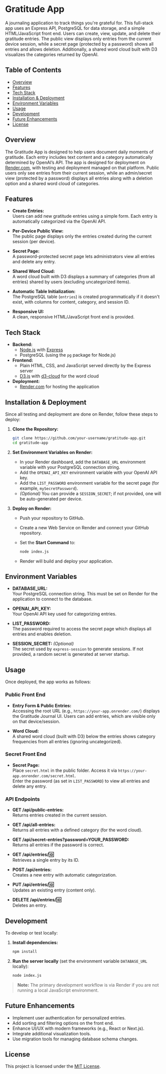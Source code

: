 # Gratitude App

A journaling application to track things you're grateful for. This full-stack app uses an Express API, PostgreSQL for data storage, and a simple HTML/JavaScript front end. Users can create, view, update, and delete their gratitude entries. The public view displays only entries from the current device session, while a secret page (protected by a password) shows all entries and allows deletion. Additionally, a shared word cloud built with D3 visualizes the categories returned by OpenAI.

## Table of Contents

- [Overview](#overview)
- [Features](#features)
- [Tech Stack](#tech-stack)
- [Installation & Deployment](#installation--deployment)
- [Environment Variables](#environment-variables)
- [Usage](#usage)
- [Development](#development)
- [Future Enhancements](#future-enhancements)
- [License](#license)

## Overview

The Gratitude App is designed to help users document daily moments of gratitude. Each entry includes text content and a category automatically determined by OpenAI’s API. The app is designed for deployment on [Render.com](https://render.com), with testing and deployment managed on that platform. Public users only see entries from their current session, while an admin/secret view (protected by a password) displays all entries along with a deletion option and a shared word cloud of categories.

## Features

- **Create Entries:**  
  Users can add new gratitude entries using a simple form. Each entry is automatically categorized via the OpenAI API.

- **Per-Device Public View:**  
  The public page displays only the entries created during the current session (per device).

- **Secret Page:**  
  A password-protected secret page lets administrators view all entries and delete any entry.

- **Shared Word Cloud:**  
  A word cloud built with D3 displays a summary of categories (from all entries) shared by users (excluding uncategorized items).

- **Automatic Table Initialization:**  
  The PostgreSQL table (`entries`) is created programmatically if it doesn't exist, with columns for content, category, and session ID.

- **Responsive UI:**  
  A clean, responsive HTML/JavaScript front end is provided.

## Tech Stack

- **Backend:**
  - [Node.js](https://nodejs.org/) with [Express](https://expressjs.com/)
  - PostgreSQL (using the `pg` package for Node.js)
- **Frontend:**
  - Plain HTML, CSS, and JavaScript served directly by the Express server
  - [D3.js](https://d3js.org/) with [d3-cloud](https://github.com/jasondavies/d3-cloud) for the word cloud
- **Deployment:**
  - [Render.com](https://render.com/) for hosting the application

## Installation & Deployment

Since all testing and deployment are done on Render, follow these steps to deploy:

1. **Clone the Repository:**

   ```bash
   git clone https://github.com/your-username/gratitude-app.git
   cd gratitude-app
   ```

2. **Set Environment Variables on Render:**

   - In your Render dashboard, add the `DATABASE_URL` environment variable with your PostgreSQL connection string.
   - Add the `OPENAI_API_KEY` environment variable with your OpenAI API key.
   - Add the `LIST_PASSWORD` environment variable for the secret page (for example, `mySecretPassword`).
   - *(Optional)* You can provide a `SESSION_SECRET`; if not provided, one will be auto-generated per device.

3. **Deploy on Render:**

   - Push your repository to GitHub.
   - Create a new Web Service on Render and connect your GitHub repository.
   - Set the **Start Command** to:

     ```bash
     node index.js
     ```

   - Render will build and deploy your application.

## Environment Variables

- **DATABASE_URL:**  
  Your PostgreSQL connection string. This must be set on Render for the application to connect to the database.

- **OPENAI_API_KEY:**  
  Your OpenAI API key used for categorizing entries.

- **LIST_PASSWORD:**  
  The password required to access the secret page which displays all entries and enables deletion.

- **SESSION_SECRET:** *(Optional)*  
  The secret used by `express-session` to generate sessions. If not provided, a random secret is generated at server startup.

## Usage

Once deployed, the app works as follows:

### Public Front End

- **Entry Form & Public Entries:**  
  Accessing the root URL (e.g., `https://your-app.onrender.com/`) displays the Gratitude Journal UI. Users can add entries, which are visible only on that device/session.

- **Word Cloud:**  
  A shared word cloud (built with D3) below the entries shows category frequencies from all entries (ignoring uncategorized).

### Secret Front End

- **Secret Page:**  
  Place `secret.html` in the public folder. Access it via `https://your-app.onrender.com/secret.html`.  
  Enter the password (as set in `LIST_PASSWORD`) to view all entries and delete any entry.

### API Endpoints

- **GET /api/public-entries:**  
  Returns entries created in the current session.

- **GET /api/all-entries:**  
  Returns all entries with a defined category (for the word cloud).

- **GET /api/secret-entries?password=YOUR_PASSWORD:**  
  Returns all entries if the password is correct.

- **GET /api/entries/:id:**  
  Retrieves a single entry by its ID.

- **POST /api/entries:**  
  Creates a new entry with automatic categorization.

- **PUT /api/entries/:id:**  
  Updates an existing entry (content only).

- **DELETE /api/entries/:id:**  
  Deletes an entry.

## Development

To develop or test locally:

1. **Install dependencies:**

   ```bash
   npm install
   ```

2. **Run the server locally** (set the environment variable `DATABASE_URL` locally):

   ```bash
   node index.js
   ```

> **Note:** The primary development workflow is via Render if you are not running a local JavaScript environment.

## Future Enhancements

- Implement user authentication for personalized entries.
- Add sorting and filtering options on the front end.
- Enhance UI/UX with modern frameworks (e.g., React or Next.js).
- Integrate additional visualization tools.
- Use migration tools for managing database schema changes.

## License

This project is licensed under the [MIT License](LICENSE).
